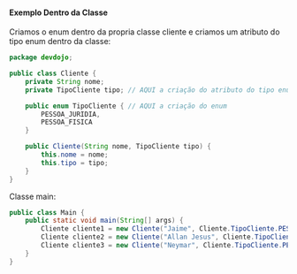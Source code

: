#### Exemplo Dentro da Classe

Criamos o enum dentro da propria classe cliente e criamos um atributo do tipo enum dentro da classe:

```java
package devdojo;

public class Cliente {
    private String nome;
    private TipoCliente tipo; // AQUI a criação do atributo do tipo enum (TipoCliente)

    public enum TipoCliente { // AQUI a criação do enum
        PESSOA_JURIDIA,
        PESSOA_FISICA
    }

    public Cliente(String nome, TipoCliente tipo) {
        this.nome = nome;
        this.tipo = tipo;
    }
}
```

Classe main:

```java
public class Main {
    public static void main(String[] args) {
        Cliente cliente1 = new Cliente("Jaime", Cliente.TipoCliente.PESSOA_FISICA);
        Cliente cliente2 = new Cliente("Allan Jesus", Cliente.TipoCliente.PESSOA_JURIDIA);
        Cliente cliente3 = new Cliente("Neymar", Cliente.TipoCliente.PESSOA_FISICA);
    }
}
```